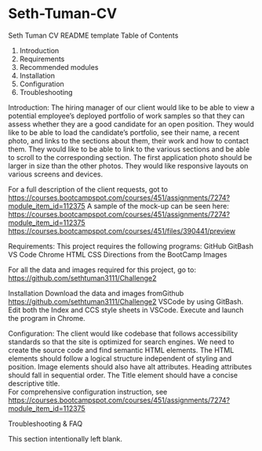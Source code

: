 # Seth-Tuman-CV
Seth Tuman CV
README template
Table of Contents
1.	Introduction
2.	Requirements
3.	Recommended modules
4.	Installation
5.	Configuration
6.	Troubleshooting

Introduction:
The hiring manager of our client would like to be able to view a potential employee’s deployed portfolio of work samples so that they can assess whether they are a good candidate for an open position.  They  would like to be able to load the candidate’s portfolio, see their name, a recent photo, and links to the sections about them, their work and how to contact them.   They would like to be able to link to the various sections and be able to scroll to the corresponding section. The first application photo should be larger in size than the other photos.   They would like responsive layouts on various screens and devices.   


For a full description of the client requests, got to 
https://courses.bootcampspot.com/courses/451/assignments/7274?module_item_id=112375
A sample of the mock-up can be seen here:
https://courses.bootcampspot.com/courses/451/assignments/7274?module_item_id=112375
 https://courses.bootcampspot.com/courses/451/files/390441/preview
 
 

Requirements:
This project requires the following programs:
GitHub
GitBash
VS Code
Chrome
HTML
CSS
Directions from the BootCamp
Images

For all the data and images required for this project, go to:
https://github.com/sethtuman3111/Challenge2


Installation
Download the data and images fromGithub   https://github.com/sethtuman3111/Challenge2
VSCode by using GitBash.  Edit both the Index and CCS style sheets in VSCode.   Execute and launch the program in Chrome.   

Configuration:
The client would like codebase that follows accessibility standards so that the site is optimized for search engines.  We need to create the source code and find semantic HTML elements.   The HTML elements should follow a logical structure independent of styling and position.  Image elements should also have alt attributes.   Heading attributes should fall in sequential order.   The Title element should have a concise descriptive title.    
For comprehensive configuration instruction, see 
https://courses.bootcampspot.com/courses/451/assignments/7274?module_item_id=112375

Troubleshooting & FAQ

This section intentionally left blank.


